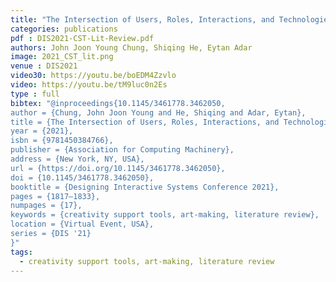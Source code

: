 ```yaml
---
title: "The Intersection of Users, Roles, Interactions, and Technologies in Creativity Support Tools"
categories: publications
pdf : DIS2021-CST-Lit-Review.pdf
authors: John Joon Young Chung, Shiqing He, Eytan Adar
image: 2021_CST_lit.png
venue : DIS2021
video30: https://youtu.be/boEDM4Zzvlo
video: https://youtu.be/tM9luc0n2Es
type : full
bibtex: "@inproceedings{10.1145/3461778.3462050,
author = {Chung, John Joon Young and He, Shiqing and Adar, Eytan},
title = {The Intersection of Users, Roles, Interactions, and Technologies in Creativity Support Tools},
year = {2021},
isbn = {9781450384766},
publisher = {Association for Computing Machinery},
address = {New York, NY, USA},
url = {https://doi.org/10.1145/3461778.3462050},
doi = {10.1145/3461778.3462050},
booktitle = {Designing Interactive Systems Conference 2021},
pages = {1817–1833},
numpages = {17},
keywords = {creativity support tools, art-making, literature review},
location = {Virtual Event, USA},
series = {DIS '21}
}"
tags:
  - creativity support tools, art-making, literature review
---
```

